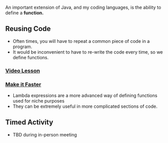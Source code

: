 An important extension of Java, and my coding languages, is the ability to define a **function.**
## Reusing Code ##
- Often times, you will have to repeat a common piece of code in a program.
- It would be inconvenient to have to re-write the code every time, so we define functions. 

### [Video Lesson](https://www.youtube.com/watch?v=SkVDfaHQwRU&ab_channel=TheCodex)
### [Make it Faster](https://www.youtube.com/watch?v=tj5sLSFjVj4&ab_channel=CodingwithJohn) 
- Lambda expressions are a more advanced way of defining functions used for niche purposes
- They can be extremely useful in more complicated sections of code.

## Timed Activity 
- TBD during in-person meeting
